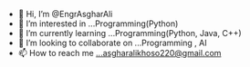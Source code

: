 - 👋 Hi, I’m @EngrAsgharAli
- 👀 I’m interested in ...Programming(Python)
- 🌱 I’m currently learning ...Programming(Python, Java, C++)
- 💞️ I’m looking to collaborate on ...Programming , AI
- 📫 How to reach me ...asgharalikhoso220@gmail.com

<!---
EngrAsgharAli/EngrAsgharAli is a ✨ special ✨ repository because its `README.md` (this file) appears on your GitHub profile.
You can click the Preview link to take a look at your changes.
--->
